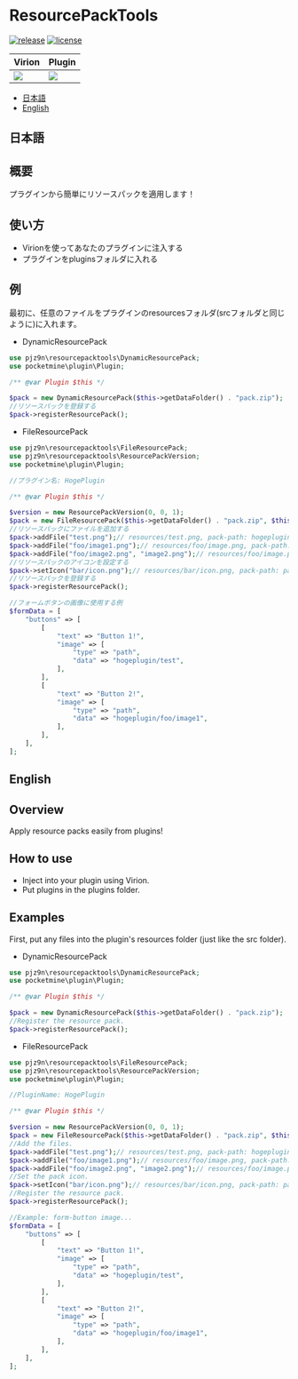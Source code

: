 # ResourcePackTools

[![release](https://img.shields.io/github/release/PJZ9n/ResourcePackTools.svg)](https://github.com/PJZ9n/ResourcePackTools/releases)
[![license](https://img.shields.io/badge/License-GPL--v3-green)](https://github.com/PJZ9n/ResourcePackTools/blob/master/LICENSE)

|Virion|Plugin|
|---|---|
|[![](https://poggit.pmmp.io/ci.shield/PJZ9n/ResourcePackTools/ResourcePackTools)](https://poggit.pmmp.io/ci/PJZ9n/ResourcePackTools/ResourcePackTools)|[![](https://poggit.pmmp.io/ci.shield/PJZ9n/ResourcePackTools/ResourcePackToolsPlugin)](https://poggit.pmmp.io/ci/PJZ9n/ResourcePackTools/ResourcePackToolsPlugin)|

- [日本語](#日本語)
- [English](#English)

## 日本語

## 概要
プラグインから簡単にリソースパックを適用します！

## 使い方
- Virionを使ってあなたのプラグインに注入する
- プラグインをpluginsフォルダに入れる

## 例
最初に、任意のファイルをプラグインのresourcesフォルダ(srcフォルダと同じように)に入れます。

- DynamicResourcePack
```php
use pjz9n\resourcepacktools\DynamicResourcePack;
use pocketmine\plugin\Plugin;

/** @var Plugin $this */

$pack = new DynamicResourcePack($this->getDataFolder() . "pack.zip");
//リソースパックを登録する
$pack->registerResourcePack();
```

- FileResourcePack
```php
use pjz9n\resourcepacktools\FileResourcePack;
use pjz9n\resourcepacktools\ResourcePackVersion;
use pocketmine\plugin\Plugin;

//プラグイン名: HogePlugin

/** @var Plugin $this */

$version = new ResourcePackVersion(0, 0, 1);
$pack = new FileResourcePack($this->getDataFolder() . "pack.zip", $this, $version);
//リソースパックにファイルを追加する
$pack->addFile("test.png");// resources/test.png, pack-path: hogeplugin/test.png
$pack->addFile("foo/image1.png");// resources/foo/image.png, pack-path: hogeplugin/foo/image1.png
$pack->addFile("foo/image2.png", "image2.png");// resources/foo/image.png, pack-path: hogeplugin/image2.png
//リソースパックのアイコンを設定する
$pack->setIcon("bar/icon.png");// resources/bar/icon.png, pack-path: pack_icon.png
//リソースパックを登録する
$pack->registerResourcePack();

//フォームボタンの画像に使用する例
$formData = [
    "buttons" => [
        [
            "text" => "Button 1!",
            "image" => [
                "type" => "path",
                "data" => "hogeplugin/test",
            ],
        ],
        [
            "text" => "Button 2!",
            "image" => [
                "type" => "path",
                "data" => "hogeplugin/foo/image1",
            ],
        ],
    ],
];
```

## English

## Overview
Apply resource packs easily from plugins!

## How to use
- Inject into your plugin using Virion.
- Put plugins in the plugins folder.

## Examples
First, put any files into the plugin's resources folder (just like the src folder).

- DynamicResourcePack
```php
use pjz9n\resourcepacktools\DynamicResourcePack;
use pocketmine\plugin\Plugin;

/** @var Plugin $this */

$pack = new DynamicResourcePack($this->getDataFolder() . "pack.zip");
//Register the resource pack.
$pack->registerResourcePack();
```

- FileResourcePack
```php
use pjz9n\resourcepacktools\FileResourcePack;
use pjz9n\resourcepacktools\ResourcePackVersion;
use pocketmine\plugin\Plugin;

//PluginName: HogePlugin

/** @var Plugin $this */

$version = new ResourcePackVersion(0, 0, 1);
$pack = new FileResourcePack($this->getDataFolder() . "pack.zip", $this, $version);
//Add the files.
$pack->addFile("test.png");// resources/test.png, pack-path: hogeplugin/test.png
$pack->addFile("foo/image1.png");// resources/foo/image.png, pack-path: hogeplugin/foo/image1.png
$pack->addFile("foo/image2.png", "image2.png");// resources/foo/image.png, pack-path: hogeplugin/image2.png
//Set the pack icon.
$pack->setIcon("bar/icon.png");// resources/bar/icon.png, pack-path: pack_icon.png
//Register the resource pack.
$pack->registerResourcePack();

//Example: form-button image...
$formData = [
    "buttons" => [
        [
            "text" => "Button 1!",
            "image" => [
                "type" => "path",
                "data" => "hogeplugin/test",
            ],
        ],
        [
            "text" => "Button 2!",
            "image" => [
                "type" => "path",
                "data" => "hogeplugin/foo/image1",
            ],
        ],
    ],
];
```
